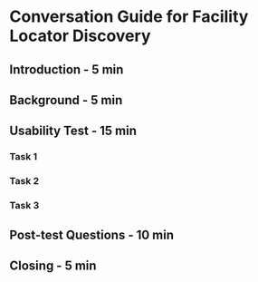 # Conversation Guide for Facility Locator Discovery
## Introduction - 5 min

## Background - 5 min

## Usability Test - 15 min

### Task 1 
### Task 2
### Task 3

## Post-test Questions - 10 min

## Closing - 5 min
